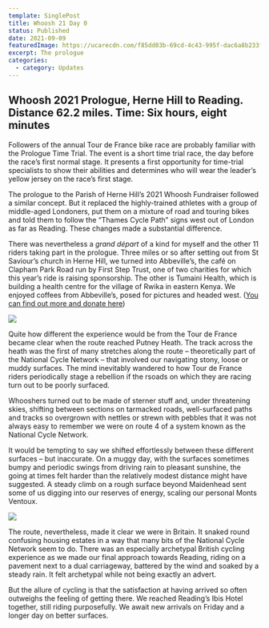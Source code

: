```yaml
---
template: SinglePost
title: Whoosh 21 Day 0
status: Published
date: 2021-09-09
featuredImage: https://ucarecdn.com/f85dd03b-69cd-4c43-995f-dac6a8b233f2/
excerpt: The prologue
categories:
  - category: Updates
---
```

## Whoosh 2021 Prologue, Herne Hill to Reading. Distance 62.2 miles. Time: Six hours, eight minutes

Followers of the annual Tour de France bike race are probably familiar with the Prologue Time Trial. The event is a short time trial race, the day before the race’s first normal stage. It presents a first opportunity for time-trial specialists to show their abilities and determines who will wear the leader’s yellow jersey on the race’s first stage.

The prologue to the Parish of Herne Hill’s 2021 Whoosh Fundraiser followed a similar concept. But it replaced the highly-trained athletes with a group of middle-aged Londoners, put them on a mixture of road and touring bikes and told them to follow the “Thames Cycle Path” signs west out of London as far as Reading. These changes made a substantial difference.

There was nevertheless a *grand départ* of a kind for myself and the other 11 riders taking part in the prologue. Three miles or so after setting out from St Saviour’s church in Herne Hill, we turned into Abbeville’s, the café on Clapham Park Road run by First Step Trust, one of two charities for which this year’s ride is raising sponsorship. The other is Tumaini Health, which is building a health centre for the village of Rwika in eastern Kenya. We enjoyed coffees from Abbeville’s, posed for pictures and headed west.  ([You can find out more and donate here](/posts/2021-fundraising/))

![](https://ucarecdn.com/c074055e-bc54-4e47-abc4-3ee68bc5b4d8/)

Quite how different the experience would be from the Tour de France became clear when the route reached Putney Heath. The track across the heath was the first of many stretches along the route – theoretically part of the National Cycle Network – that involved our navigating stony, loose or muddy surfaces. The mind inevitably wandered to how Tour de France riders periodically stage a rebellion if the rsoads on which they are racing turn out to be poorly surfaced.

Whooshers turned out to be made of sterner stuff and, under threatening skies, shifting between sections on tarmacked roads, well-surfaced paths and tracks so overgrown with nettles or strewn with pebbles that it was not always easy to remember we were on route 4 of a system known as the National Cycle Network.

It would be tempting to say we shifted effortlessly between these different surfaces – but inaccurate. On a muggy day, with the surfaces sometimes bumpy and periodic swings from driving rain to pleasant sunshine, the going at times felt harder than the relatively modest distance might have suggested. A steady climb on a rough surface beyond Maidenhead sent some of us digging into our reserves of energy, scaling our personal Monts Ventoux.

![](https://ucarecdn.com/53209b58-e5b9-4f14-b419-1daed486b1d9/)

The route, nevertheless, made it clear we were in Britain. It snaked round confusing housing estates in a way that many bits of the National Cycle Network seem to do. There was an especially archetypal British cycling experience as we made our final approach towards Reading, riding on a pavement next to a dual carriageway, battered by the wind and soaked by a steady rain. It felt archetypal while not being exactly an advert.

But the allure of cycling is that the satisfaction at having arrived so often outweighs the feeling of getting there. We reached Reading’s Ibis Hotel together, still riding purposefully. We await new arrivals on Friday and a longer day on better surfaces.